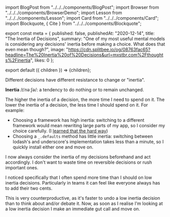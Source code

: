import BlogPost from "../../../components/BlogPost";
import Browser from "../../../components/BrowserDemo";
import Lesson from "../../../components/Lesson";
import Card from "../../../components/Card";
import Blockquote, { Cite } from "../../../components/Blockquote";

export const meta = {
  published: false,
  publishedAt: "2020-12-14",
  title: "The Inertia of Decisions",
  summary: "One of my most useful mental models is considering any decisions' inertia before making a choice. What does that even mean though?",
  image: "https://cdn.splitbee.io/og/08763fac65?headline=The%20Inertia%20of%20Decisions&url=mxstbr.com%2Fthoughts%2Finertia",
  likes: 0
};

export default ({ children }) => <BlogPost meta={meta}>{children}</BlogPost>;

Different decisions have different resistance to change or "inertia".

<div style={{ borderLeft: `4px solid #DDD`, paddingLeft: `16px` }}>

**Inertia** /ɪˈnəːʃə/: a tendency to do nothing or to remain unchanged.

</div>

The higher the inertia of a decision, the more time I need to spend on it. The lower the inertia of a decision, the less time I should spend on it. For example:

- Choosing a framework has high inertia: switching to a different framework would mean rewriting large parts of my app, so I consider my choice carefully. (I [learned that the hard way](/thoughts/tech-choice-regrets-at-spectrum))
- Choosing a `_.defaults` method has little inertia: switching between lodash's and underscore's implementation takes less than a minute, so I quickly install either one and move on.

I now always consider the inertia of my decisions beforehand and act accordingly. I don't want to waste time on reversible decisions or rush important ones.

<Lesson title="Lesson 1" body="Consider the inertia of your decisions and spend your time accordingly." />

I noticed specifically that I often spend more time than I should on low inertia decisions. Particularly in teams it can feel like everyone always has to add their two cents.

This is very counterproductive, as it's faster to undo a low inertia decision than to think about and/or debate it. Now, as soon as I realise I'm looking at a low inertia decision I make an immediate gut call and move on.

<Lesson title="Lesson 2" body="Always keep moving. Bias towards action." />